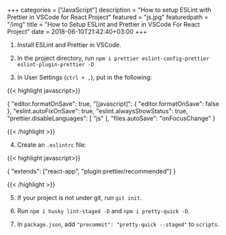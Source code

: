 +++
categories = ["JavaScript"]
description = "How to setup ESLint with Prettier in VSCode for React Project"
featured = "js.jpg"
featuredpath = "/img"
title = "How to Setup ESLint and Prettier in VSCode For React Project"
date = 2018-06-10T21:42:40+03:00
+++

1. Install ESLint and Prettier in VSCode.

2. In the project directory, run `npm i prettier eslint-config-prettier eslint-plugin-prettier -D`

3. In User Settings (`ctrl + ,`), put in the following:

{{< highlight javascript>}}

{
    "editor.formatOnSave": true,
    "[javascript]": {
        "editor.formatOnSave": false
    },
    "eslint.autoFixOnSave": true,
    "eslint.alwaysShowStatus": true,
    "prettier.disableLanguages": [
        "js"
    ],
    "files.autoSave": "onFocusChange"
}

{{< /highlight >}}

4. Create an `.eslintrc` file:

{{< highlight javascript>}}

{
  "extends": ["react-app", "plugin:prettier/recommended"]
}

{{< /highlight >}}

5. If your project is not under git, run `git init`.

6. Run `npm i husky lint-staged -D` and `npm i pretty-quick -D`.

7. In `package.json`, add `"precommit": "pretty-quick --staged"` to `scripts`.
